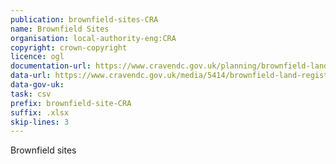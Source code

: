 ```yaml
---
publication: brownfield-sites-CRA
name: Brownfield Sites
organisation: local-authority-eng:CRA
copyright: crown-copyright
licence: ogl
documentation-url: https://www.cravendc.gov.uk/planning/brownfield-land-register/
data-url: https://www.cravendc.gov.uk/media/5414/brownfield-land-register-020218.xlsx
data-gov-uk: 
task: csv
prefix: brownfield-site-CRA
suffix: .xlsx
skip-lines: 3
---
```


Brownfield sites


